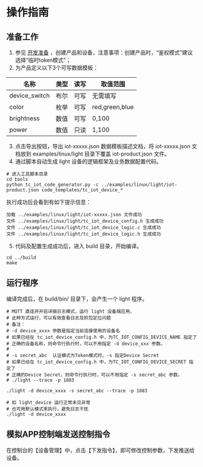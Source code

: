 # 操作指南
## 准备工作
1. 参见 [开发准备](https://github.com/tencentyun/tencent-cloud-iotsuite-embedded-c/blob/master/README.md) ，创建产品和设备，注意事项：创建产品时，“鉴权模式”建议选择“临时token模式”；
2. 为产品定义以下3个可写数据模板：

| 名称    | 类型     | 读写 | 取值范围   |
| ---------- | ---------- | ---------- | ---------- |
| device_switch | 布尔 | 可写 | 无需填写 |
| color | 枚举 | 可写 | red,green,blue |
| brightness | 数值 | 可写 | 0,100 |
| power | 数值 | 只读 | 1,100 |


3. 点击导出按钮，导出 iot-xxxxx.json 数据模板描述文档，将 iot-xxxxx.json 文档放到 examples/linux/light 目录下覆盖 iot-product.json 文件。
4. 通过脚本自动生成 light 设备的逻辑框架及业务数据配置代码。

```shell
# 进入工具脚本目录
cd tools
python tc_iot_code_generator.py -c ../examples/linux/light/iot-product.json code_templates/tc_iot_device_*
```

执行成功后会看到有如下提示信息：
```shell
加载 ../examples/linux/light/iot-xxxxx.json 文件成功
文件 ../examples/linux/light/tc_iot_device_config.h 生成成功
文件 ../examples/linux/light/tc_iot_device_logic.c 生成成功
文件 ../examples/linux/light/tc_iot_device_logic.h 生成成功
```

5. 代码及配置生成成功后，进入 build 目录，开始编译。

```shell
cd ../build
make
```


## 运行程序
编译完成后，在 build/bin/ 目录下，会产生一个 light 程序。

```shell
# MQTT 直连并开启详细日志模式，运行 light 设备端应用，
# 此种方式运行，可以有效查看日志及抓包定位问题
# 备注：
# -d device_xxxx 参数是指定当前连接使用的设备名
# 如果已经在 tc_iot_device_config.h 中，为TC_IOT_CONFIG_DEVICE_NAME 指定了
# 正确的设备名称，则命令行执行时，可以不用指定 -d device_xxx 参数。
#
# -s secret_abc  认证模式为Token模式时，-s 指定Device Secret
# 如果已经在 tc_iot_device_config.h 中，为TC_IOT_CONFIG_DEVICE_SECRET 指定了
# 正确的Device Secret，则命令行执行时，可以不用指定 -s secret_abc 参数。
# ./light --trace -p 1883

./light -d device_xxxx -s secret_abc --trace -p 1883

# 如 light_device 运行正常未见异常
# 也可用默认模式来执行，避免日志干扰
./light -d device_xxxx

```

## 模拟APP控制端发送控制指令
在控制台的【设备管理】中，点击【下发指令】，即可修改控制参数，下发推送给设备。


